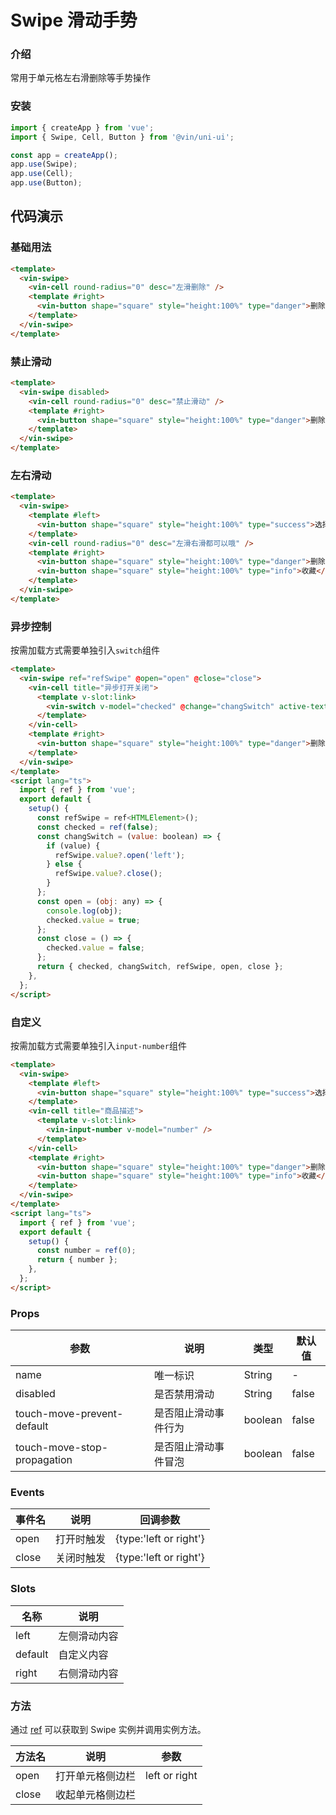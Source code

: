 # Swipe 滑动手势

### 介绍

常用于单元格左右滑删除等手势操作

### 安装

```javascript
import { createApp } from 'vue';
import { Swipe, Cell, Button } from '@vin/uni-ui';

const app = createApp();
app.use(Swipe);
app.use(Cell);
app.use(Button);
```

## 代码演示

### 基础用法

```html
<template>
  <vin-swipe>
    <vin-cell round-radius="0" desc="左滑删除" />
    <template #right>
      <vin-button shape="square" style="height:100%" type="danger">删除</vin-button>
    </template>
  </vin-swipe>
</template>
```

### 禁止滑动

```html
<template>
  <vin-swipe disabled>
    <vin-cell round-radius="0" desc="禁止滑动" />
    <template #right>
      <vin-button shape="square" style="height:100%" type="danger">删除</vin-button>
    </template>
  </vin-swipe>
</template>
```

### 左右滑动

```html
<template>
  <vin-swipe>
    <template #left>
      <vin-button shape="square" style="height:100%" type="success">选择</vin-button>
    </template>
    <vin-cell round-radius="0" desc="左滑右滑都可以哦" />
    <template #right>
      <vin-button shape="square" style="height:100%" type="danger">删除</vin-button>
      <vin-button shape="square" style="height:100%" type="info">收藏</vin-button>
    </template>
  </vin-swipe>
</template>
```

### 异步控制

按需加载方式需要单独引入`switch`组件

```html
<template>
  <vin-swipe ref="refSwipe" @open="open" @close="close">
    <vin-cell title="异步打开关闭">
      <template v-slot:link>
        <vin-switch v-model="checked" @change="changSwitch" active-text="开" inactive-text="关" />
      </template>
    </vin-cell>
    <template #right>
      <vin-button shape="square" style="height:100%" type="danger">删除</vin-button>
    </template>
  </vin-swipe>
</template>
<script lang="ts">
  import { ref } from 'vue';
  export default {
    setup() {
      const refSwipe = ref<HTMLElement>();
      const checked = ref(false);
      const changSwitch = (value: boolean) => {
        if (value) {
          refSwipe.value?.open('left');
        } else {
          refSwipe.value?.close();
        }
      };
      const open = (obj: any) => {
        console.log(obj);
        checked.value = true;
      };
      const close = () => {
        checked.value = false;
      };
      return { checked, changSwitch, refSwipe, open, close };
    },
  };
</script>
```

### 自定义

按需加载方式需要单独引入`input-number`组件

```html
<template>
  <vin-swipe>
    <template #left>
      <vin-button shape="square" style="height:100%" type="success">选择</vin-button>
    </template>
    <vin-cell title="商品描述">
      <template v-slot:link>
        <vin-input-number v-model="number" />
      </template>
    </vin-cell>
    <template #right>
      <vin-button shape="square" style="height:100%" type="danger">删除</vin-button>
      <vin-button shape="square" style="height:100%" type="info">收藏</vin-button>
    </template>
  </vin-swipe>
</template>
<script lang="ts">
  import { ref } from 'vue';
  export default {
    setup() {
      const number = ref(0);
      return { number };
    },
  };
</script>
```

### Props

| 参数                        | 说明                 | 类型    | 默认值 |
| --------------------------- | -------------------- | ------- | ------ |
| name                        | 唯一标识             | String  | -      |
| disabled                    | 是否禁用滑动         | String  | false  |
| touch-move-prevent-default  | 是否阻止滑动事件行为 | boolean | false  |
| touch-move-stop-propagation | 是否阻止滑动事件冒泡 | boolean | false  |

### Events

| 事件名 | 说明       | 回调参数               |
| ------ | ---------- | ---------------------- |
| open   | 打开时触发 | {type:'left or right'} |
| close  | 关闭时触发 | {type:'left or right'} |

### Slots

| 名称    | 说明         |
| ------- | ------------ |
| left    | 左侧滑动内容 |
| default | 自定义内容   |
| right   | 右侧滑动内容 |

### 方法

通过 [ref](https://vuejs.org/guide/essentials/template-refs.html) 可以获取到 Swipe 实例并调用实例方法。

| 方法名 | 说明             | 参数          |
| ------ | ---------------- | ------------- |
| open   | 打开单元格侧边栏 | left or right |
| close  | 收起单元格侧边栏 |               |
